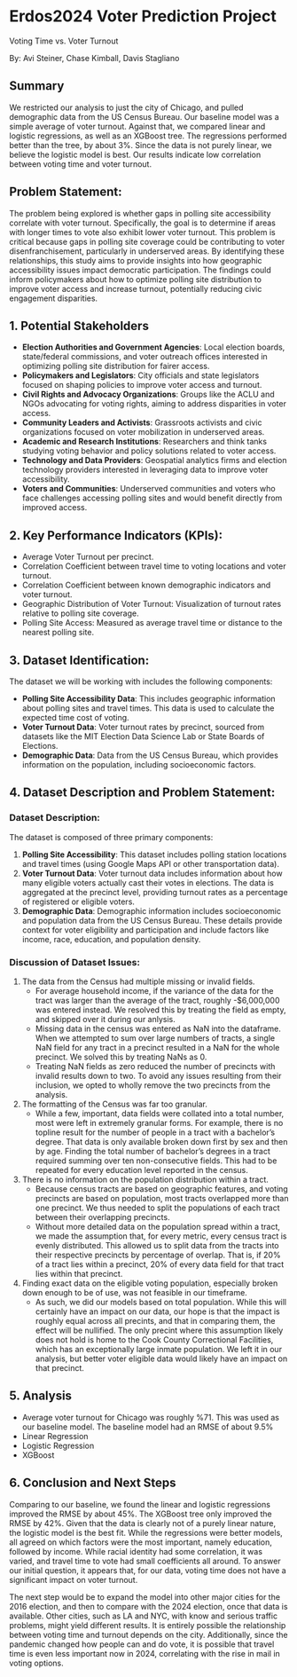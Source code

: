 # Erdos2024 Voter Prediction Project
Voting Time vs. Voter Turnout

By: Avi Steiner, Chase Kimball, Davis Stagliano
## Summary
We restricted our analysis to just the city of Chicago, and pulled demographic data from the US Census Bureau. Our baseline model was a simple average of voter turnout. Against that, we compared linear and logistic regressions, as well as an XGBoost tree. The regressions performed better than the tree, by about 3%. Since the data is not purely linear, we believe the logistic model is best. Our results indicate low correlation between voting time and voter turnout.

## Problem Statement:
The problem being explored is whether gaps in polling site accessibility correlate with voter turnout. Specifically, the goal is to determine if areas with longer times to vote also exhibit lower voter turnout. This problem is critical because gaps in polling site coverage could be contributing to voter disenfranchisement, particularly in underserved areas.
By identifying these relationships, this study aims to provide insights into how geographic accessibility issues impact democratic participation. The findings could inform policymakers about how to optimize polling site distribution to improve voter access and increase turnout, potentially reducing civic engagement disparities.

## 1. Potential Stakeholders
- **Election Authorities and Government Agencies**: Local election boards, state/federal commissions, and voter outreach offices interested in optimizing polling site distribution for fairer access.
- **Policymakers and Legislators**: City officials and state legislators focused on shaping policies to improve voter access and turnout.
- **Civil Rights and Advocacy Organizations**: Groups like the ACLU and NGOs advocating for voting rights, aiming to address disparities in voter access.
- **Community Leaders and Activists**: Grassroots activists and civic organizations focused on voter mobilization in underserved areas.
- **Academic and Research Institutions**: Researchers and think tanks studying voting behavior and policy solutions related to voter access.
- **Technology and Data Providers**: Geospatial analytics firms and election technology providers interested in leveraging data to improve voter accessibility.
- **Voters and Communities**: Underserved communities and voters who face challenges accessing polling sites and would benefit directly from improved access.

## 2. Key Performance Indicators (KPIs):
- Average Voter Turnout per precinct.
- Correlation Coefficient between travel time to voting locations and voter turnout.
- Correlation Coefficient between known demographic indicators and voter turnout.
- Geographic Distribution of Voter Turnout: Visualization of turnout rates relative to polling site coverage.
- Polling Site Access: Measured as average travel time or distance to the nearest polling site.

## 3. Dataset Identification:
The dataset we will be working with includes the following components:
- **Polling Site Accessibility Data**: This includes geographic information about polling sites and travel times. This data is used to calculate the expected time cost of voting.
- **Voter Turnout Data**: Voter turnout rates by precinct, sourced from datasets like the MIT Election Data Science Lab or State Boards of Elections.
- **Demographic Data**: Data from the US Census Bureau, which provides information on the population, including socioeconomic factors.

## 4. Dataset Description and Problem Statement:
### Dataset Description:
The dataset is composed of three primary components:
1. **Polling Site Accessibility**: This dataset includes polling station locations and travel times (using Google Maps API or other transportation data).
2. **Voter Turnout Data**: Voter turnout data includes information about how many eligible voters actually cast their votes in elections. The data is aggregated at the precinct level, providing turnout rates as a percentage of registered or eligible voters.
3. **Demographic Data**: Demographic information includes socioeconomic and population data from the US Census Bureau. These details provide context for voter eligibility and participation and include factors like income, race, education, and population density.

### Discussion of Dataset Issues:
1. The data from the Census had multiple missing or invalid fields.
   - For average household income, if the variance of the data for the tract was larger than the average of the tract, roughly -$6,000,000 was entered instead. We resolved this by treating the field as empty, and skipped over it during our anlysis.
   - Missing data in the census was entered as NaN into the dataframe. When we attempted to sum over large numbers of tracts, a single NaN field for any tract in a precinct resulted in a NaN for the whole precinct. We solved this by treating NaNs as 0.
   - Treating NaN fields as zero reduced the number of precincts with invalid results down to two. To avoid any issues resulting from their inclusion, we opted to wholly remove the two precincts from the analysis.
2. The formatting of the Census was far too granular.
   - While a few, important, data fields were collated into a total number, most were left in extremely granular forms. For example, there is no topline result for the number of people in a tract with a bachelor’s degree. That data is only available broken down first by sex and then by age. Finding the total number of bachelor’s degrees in a tract required summing over ten non-consecutive fields. This had to be repeated for every education level reported in the census.
3. There is no information on the population distribution within a tract.
   - Because census tracts are based on geographic features, and voting precincts are based on population, most tracts overlapped more than one precinct. We thus needed to split the populations of each tract between their overlapping precincts.
   - Without more detailed data on the population spread within a tract, we made the assumption that, for every metric, every census tract is evenly distributed. This allowed us to split data from the tracts into their respective precincts by percentage of overlap. That is, if 20% of a tract lies within a precinct, 20% of every data field for that tract lies within that precinct.
4. Finding exact data on the eligible voting population, especially broken down enough to be of use, was not feasible in our timeframe.
   - As such, we did our models based on total population. While this will certainly have an impact on our data, our hope is that the impact is roughly equal across all precints, and that in comparing them, the effect will be nullified. The only precint where this assumption likely does not hold is home to the Cook County Correctional Facilities, which has an exceptionally large inmate population. We left it in our analysis, but better voter eligible data would likely have an impact on that precinct.

## 5. Analysis
- Average voter turnout for Chicago was roughly %71. This was used as our baseline model. The baseline model had an RMSE of about 9.5%
- Linear Regression
- Logistic Regression
- XGBoost

## 6. Conclusion and Next Steps
Comparing to our baseline, we found the linear and logistic regressions improved the RMSE by about 45%. The XGBoost tree only improved the RMSE by 42%. Given that the data is clearly not of a purely linear nature, the logistic model is the best fit.
While the regressions were better models, all agreed on which factors were the most important, namely education, followed by income. While racial identity had some correlation, it was varied, and travel time to vote had small coefficients all around.
To answer our initial question, it appears that, for our data, voting time does not have a significant impact on voter turnout.

The next step would be to expand the model into other major cities for the 2016 election, and then to compare with the 2024 election, once that data is available. Other cities, such as LA and NYC, with know and serious traffic problems, might yield different results. It is entirely possible the relationship between voting time and turnout depends on the city. Additionally, since the pandemic changed how people can and do vote, it is possible that travel time is even less important now in 2024, correlating with the rise in mail in voting options.
